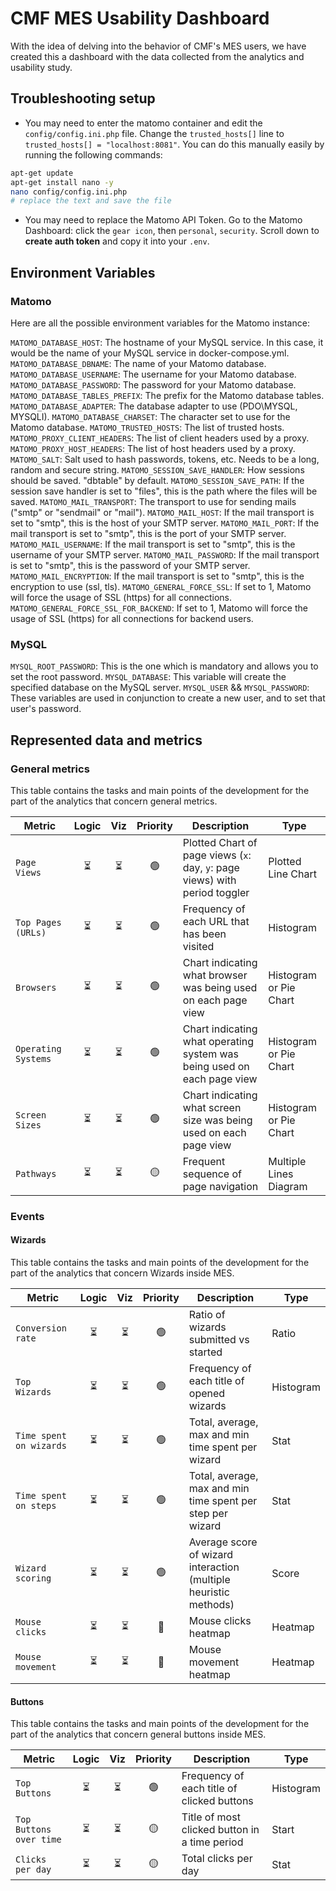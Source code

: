 # CMF MES Usability Dashboard

With the idea of delving into the behavior of CMF's MES users, we have created this a dashboard with the data collected from the analytics and usability study.

## Troubleshooting setup

- You may need to enter the matomo container and edit the `config/config.ini.php` file. Change the `trusted_hosts[]` line to `trusted_hosts[] = "localhost:8081"`. You can do this manually easily by running the following commands:

```bash
apt-get update
apt-get install nano -y
nano config/config.ini.php
# replace the text and save the file
```

- You may need to replace the Matomo API Token. Go to the Matomo Dashboard: click the `gear icon`, then `personal`, `security`. Scroll down to **create auth token** and copy it into your `.env`.

## Environment Variables

### Matomo

Here are all the possible environment variables for the Matomo instance:

`MATOMO_DATABASE_HOST`: The hostname of your MySQL service. In this case, it would be the name of your MySQL service in docker-compose.yml.
`MATOMO_DATABASE_DBNAME`: The name of your Matomo database.
`MATOMO_DATABASE_USERNAME`: The username for your Matomo database.
`MATOMO_DATABASE_PASSWORD`: The password for your Matomo database.
`MATOMO_DATABASE_TABLES_PREFIX`: The prefix for the Matomo database tables.
`MATOMO_DATABASE_ADAPTER`: The database adapter to use (PDO\MYSQL, MYSQLI).
`MATOMO_DATABASE_CHARSET`: The character set to use for the Matomo database.
`MATOMO_TRUSTED_HOSTS`: The list of trusted hosts.
`MATOMO_PROXY_CLIENT_HEADERS`: The list of client headers used by a proxy.
`MATOMO_PROXY_HOST_HEADERS`: The list of host headers used by a proxy.
`MATOMO_SALT`: Salt used to hash passwords, tokens, etc. Needs to be a long, random and secure string.
`MATOMO_SESSION_SAVE_HANDLER`: How sessions should be saved. "dbtable" by default.
`MATOMO_SESSION_SAVE_PATH`: If the session save handler is set to "files", this is the path where the files will be saved.
`MATOMO_MAIL_TRANSPORT`: The transport to use for sending mails ("smtp" or "sendmail" or "mail").
`MATOMO_MAIL_HOST`: If the mail transport is set to "smtp", this is the host of your SMTP server.
`MATOMO_MAIL_PORT`: If the mail transport is set to "smtp", this is the port of your SMTP server.
`MATOMO_MAIL_USERNAME`: If the mail transport is set to "smtp", this is the username of your SMTP server.
`MATOMO_MAIL_PASSWORD`: If the mail transport is set to "smtp", this is the password of your SMTP server.
`MATOMO_MAIL_ENCRYPTION`: If the mail transport is set to "smtp", this is the encryption to use (ssl, tls).
`MATOMO_GENERAL_FORCE_SSL`: If set to 1, Matomo will force the usage of SSL (https) for all connections.
`MATOMO_GENERAL_FORCE_SSL_FOR_BACKEND`: If set to 1, Matomo will force the usage of SSL (https) for all connections for backend users.

### MySQL

`MYSQL_ROOT_PASSWORD`: This is the one which is mandatory and allows you to set the root password.
`MYSQL_DATABASE`: This variable will create the specified database on the MySQL server.
`MYSQL_USER` && `MYSQL_PASSWORD`: These variables are used in conjunction to create a new user, and to set that user's password.

## Represented data and metrics

### General metrics

This table contains the tasks and main points of the development for the part of the analytics that concern general metrics.

| Metric              | Logic | Viz | Priority | Description                                                                 | Type                   |
| ------------------- | :---: | :-: | :------: | --------------------------------------------------------------------------- | ---------------------- |
| `Page Views`        |  ⏳   | ⏳  |    🟢    | Plotted Chart of page views (`x`: day, `y`: page views) with period toggler | Plotted Line Chart     |
| `Top Pages (URLs)`  |  ⏳   | ⏳  |    🟢    | Frequency of each URL that has been visited                                 | Histogram              |
| `Browsers`          |  ⏳   | ⏳  |    🟢    | Chart indicating what browser was being used on each page view              | Histogram or Pie Chart |
| `Operating Systems` |  ⏳   | ⏳  |    🟢    | Chart indicating what operating system was being used on each page view     | Histogram or Pie Chart |
| `Screen Sizes`      |  ⏳   | ⏳  |    🟢    | Chart indicating what screen size was being used on each page view          | Histogram or Pie Chart |
| `Pathways`          |  ⏳   | ⏳  |    🟡    | Frequent sequence of page navigation                                        | Multiple Lines Diagram |

### Events

#### Wizards

This table contains the tasks and main points of the development for the part of the analytics that concern Wizards inside MES.

| Metric                  | Logic | Viz | Priority | Description                                                      | Type      |
| ----------------------- | :---: | :-: | :------: | ---------------------------------------------------------------- | --------- |
| `Conversion rate`       |  ⏳   | ⏳  |    🟢    | Ratio of wizards submitted vs started                            | Ratio     |
| `Top Wizards`           |  ⏳   | ⏳  |    🟢    | Frequency of each title of opened wizards                        | Histogram |
| `Time spent on wizards` |  ⏳   | ⏳  |    🟢    | Total, average, max and min time spent per wizard                | Stat      |
| `Time spent on steps`   |  ⏳   | ⏳  |    🟢    | Total, average, max and min time spent per step per wizard       | Stat      |
| `Wizard scoring`        |  ⏳   | ⏳  |    🟢    | Average score of wizard interaction (multiple heuristic methods) | Score     |
| `Mouse clicks`          |  ⏳   | ⏳  |    🔴    | Mouse clicks heatmap                                             | Heatmap   |
| `Mouse movement`        |  ⏳   | ⏳  |    🔴    | Mouse movement heatmap                                           | Heatmap   |

#### Buttons

This table contains the tasks and main points of the development for the part of the analytics that concern general buttons inside MES.

| Metric                  | Logic | Viz | Priority | Description                                   | Type      |
| ----------------------- | :---: | :-: | :------: | --------------------------------------------- | --------- |
| `Top Buttons`           |  ⏳   | ⏳  |    🟢    | Frequency of each title of clicked buttons    | Histogram |
| `Top Buttons over time` |  ⏳   | ⏳  |    🟡    | Title of most clicked button in a time period | Start     |
| `Clicks per day`        |  ⏳   | ⏳  |    🟡    | Total clicks per day                          | Stat      |

```

```
